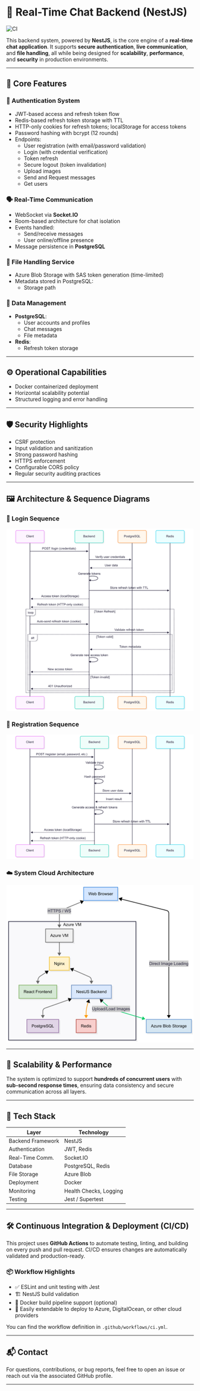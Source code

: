 # 📡 Real-Time Chat Backend (NestJS)

![CI](https://github.com/omaromarsalhi/SahraTalk_backend/actions/workflows/ci.yml/badge.svg)

This backend system, powered by **NestJS**, is the core engine of a **real-time chat application**. It supports **secure authentication**, **live communication**, and **file handling**, all while being designed for **scalability**, **performance**, and **security** in production environments.

---

## 🔧 Core Features

### 🔐 Authentication System
- JWT-based access and refresh token flow
- Redis-based refresh token storage with TTL
- HTTP-only cookies for refresh tokens; localStorage for access tokens
- Password hashing with bcrypt (12 rounds)
- Endpoints:
  - User registration (with email/password validation)
  - Login (with credential verification)
  - Token refresh
  - Secure logout (token invalidation)
  - Upload images
  - Send and Request messages
  - Get users

### 🗣️ Real-Time Communication
- WebSocket via **Socket.IO**
- Room-based architecture for chat isolation
- Events handled:
  - Send/receive messages
  - User online/offline presence
- Message persistence in **PostgreSQL**

### 📁 File Handling Service
- Azure Blob Storage with SAS token generation (time-limited)
- Metadata stored in PostgreSQL:
  - Storage path

### 🧠 Data Management
- **PostgreSQL**:
  - User accounts and profiles
  - Chat messages
  - File metadata
- **Redis**:
  - Refresh token storage

---

## ⚙️ Operational Capabilities
- Docker containerized deployment
- Horizontal scalability potential
- Structured logging and error handling

---

## 🛡️ Security Highlights
- CSRF protection
- Input validation and sanitization
- Strong password hashing
- HTTPS enforcement
- Configurable CORS policy
- Regular security auditing practices

---

## 🖼️ Architecture & Sequence Diagrams

### 🔄 Login Sequence
![Login Sequence](./docs/images/login.png)

### 📝 Registration Sequence
![Register Sequence](./docs/images/register.png)

### ☁️ System Cloud Architecture
![Cloud Architecture](./docs/images/system.png)

---

## 🚀 Scalability & Performance

The system is optimized to support **hundreds of concurrent users** with **sub-second response times**, ensuring data consistency and secure communication across all layers.

---

## 📁 Tech Stack

| Layer            | Technology       |
|------------------|------------------|
| Backend Framework| NestJS           |
| Authentication   | JWT, Redis       |
| Real-Time Comm.  | Socket.IO        |
| Database         | PostgreSQL, Redis|
| File Storage     | Azure Blob       |
| Deployment       | Docker           |
| Monitoring       | Health Checks, Logging |
| Testing          | Jest / Supertest |

---

## 🛠️ Continuous Integration & Deployment (CI/CD)

This project uses **GitHub Actions** to automate testing, linting, and building on every push and pull request. CI/CD ensures changes are automatically validated and production-ready.

### 📦 Workflow Highlights
- ✅ ESLint and unit testing with Jest
- 🏗️ NestJS build validation
- 🐳 Docker build pipeline support (optional)
- 🚀 Easily extendable to deploy to Azure, DigitalOcean, or other cloud providers

You can find the workflow definition in `.github/workflows/ci.yml`.


---

## 📬 Contact

For questions, contributions, or bug reports, feel free to open an issue or reach out via the associated GitHub profile.

---
